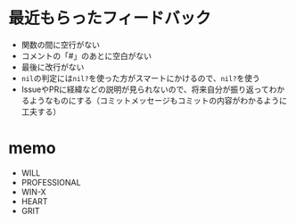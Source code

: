 # 最近もらったフィードバック
- 関数の間に空行がない
- コメントの「#」のあとに空白がない
- 最後に改行がない
- `nil`の判定には`nil?`を使った方がスマートにかけるので、`nil?`を使う
- IssueやPRに経緯などの説明が見られないので、将来自分が振り返ってわかるようなものにする（コミットメッセージもコミットの内容がわかるように工夫する）

# memo
- WILL
- PROFESSIONAL
- WIN-X
- HEART
- GRIT

